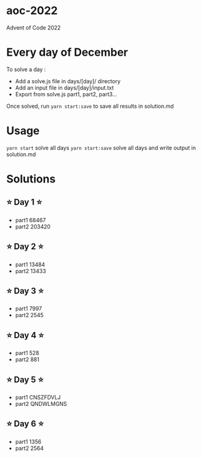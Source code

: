 # aoc-2022

Advent of Code 2022

# Every day of December

To solve a day :

- Add a solve.js file in days/[day]/ directory
- Add an input file in days/[day]/input.txt
- Export from solve.js part1, part2, part3...

Once solved, run `yarn start:save` to save all results in solution.md

# Usage

`yarn start` solve all days
`yarn start:save` solve all days and write output in solution.md

# Solutions

## ⭐️ Day 1 ⭐️
- part1 68467
- part2 203420

## ⭐️ Day 2 ⭐️
- part1 13484
- part2 13433

## ⭐️ Day 3 ⭐️
- part1 7997
- part2 2545

## ⭐️ Day 4 ⭐️
- part1 528
- part2 881

## ⭐️ Day 5 ⭐️
- part1 CNSZFDVLJ
- part2 QNDWLMGNS

## ⭐️ Day 6 ⭐️
- part1 1356
- part2 2564

